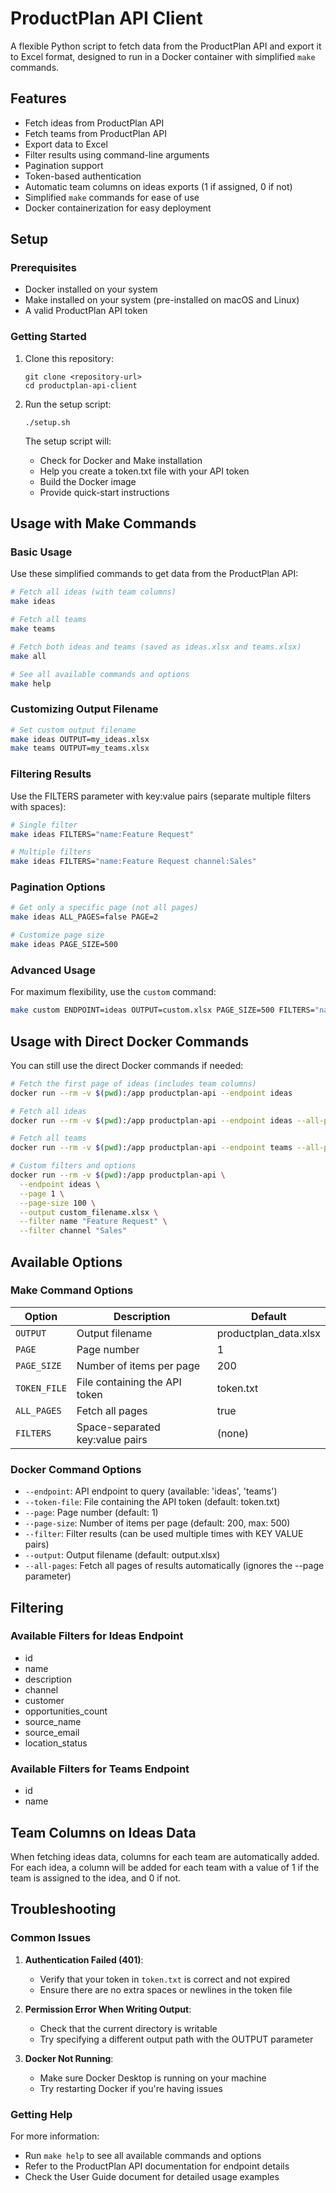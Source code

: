 # ProductPlan API Client

A flexible Python script to fetch data from the ProductPlan API and export it to Excel format, designed to run in a Docker container with simplified `make` commands.

## Features

- Fetch ideas from ProductPlan API
- Fetch teams from ProductPlan API
- Export data to Excel
- Filter results using command-line arguments
- Pagination support
- Token-based authentication
- Automatic team columns on ideas exports (1 if assigned, 0 if not)
- Simplified `make` commands for ease of use
- Docker containerization for easy deployment

## Setup

### Prerequisites

- Docker installed on your system
- Make installed on your system (pre-installed on macOS and Linux)
- A valid ProductPlan API token

### Getting Started

1. Clone this repository:
   ```
   git clone <repository-url>
   cd productplan-api-client
   ```

2. Run the setup script:
   ```
   ./setup.sh
   ```
   
   The setup script will:
   - Check for Docker and Make installation
   - Help you create a token.txt file with your API token
   - Build the Docker image
   - Provide quick-start instructions

## Usage with Make Commands

### Basic Usage

Use these simplified commands to get data from the ProductPlan API:

```bash
# Fetch all ideas (with team columns)
make ideas

# Fetch all teams
make teams

# Fetch both ideas and teams (saved as ideas.xlsx and teams.xlsx)
make all

# See all available commands and options
make help
```

### Customizing Output Filename

```bash
# Set custom output filename
make ideas OUTPUT=my_ideas.xlsx
make teams OUTPUT=my_teams.xlsx
```

### Filtering Results

Use the FILTERS parameter with key:value pairs (separate multiple filters with spaces):

```bash
# Single filter
make ideas FILTERS="name:Feature Request"

# Multiple filters
make ideas FILTERS="name:Feature Request channel:Sales"
```

### Pagination Options

```bash
# Get only a specific page (not all pages)
make ideas ALL_PAGES=false PAGE=2

# Customize page size
make ideas PAGE_SIZE=500
```

### Advanced Usage

For maximum flexibility, use the `custom` command:

```bash
make custom ENDPOINT=ideas OUTPUT=custom.xlsx PAGE_SIZE=500 FILTERS="name:New Feature"
```

## Usage with Direct Docker Commands

You can still use the direct Docker commands if needed:

```bash
# Fetch the first page of ideas (includes team columns)
docker run --rm -v $(pwd):/app productplan-api --endpoint ideas

# Fetch all ideas
docker run --rm -v $(pwd):/app productplan-api --endpoint ideas --all-pages

# Fetch all teams
docker run --rm -v $(pwd):/app productplan-api --endpoint teams --all-pages

# Custom filters and options
docker run --rm -v $(pwd):/app productplan-api \
  --endpoint ideas \
  --page 1 \
  --page-size 100 \
  --output custom_filename.xlsx \
  --filter name "Feature Request" \
  --filter channel "Sales"
```

## Available Options

### Make Command Options

| Option | Description | Default |
|--------|-------------|---------|
| `OUTPUT` | Output filename | productplan_data.xlsx |
| `PAGE` | Page number | 1 |
| `PAGE_SIZE` | Number of items per page | 200 |
| `TOKEN_FILE` | File containing the API token | token.txt |
| `ALL_PAGES` | Fetch all pages | true |
| `FILTERS` | Space-separated key:value pairs | (none) |

### Docker Command Options

- `--endpoint`: API endpoint to query (available: 'ideas', 'teams')
- `--token-file`: File containing the API token (default: token.txt)
- `--page`: Page number (default: 1)
- `--page-size`: Number of items per page (default: 200, max: 500)
- `--filter`: Filter results (can be used multiple times with KEY VALUE pairs)
- `--output`: Output filename (default: output.xlsx)
- `--all-pages`: Fetch all pages of results automatically (ignores the --page parameter)

## Filtering

### Available Filters for Ideas Endpoint

- id
- name
- description
- channel
- customer
- opportunities_count
- source_name
- source_email
- location_status

### Available Filters for Teams Endpoint

- id
- name

## Team Columns on Ideas Data

When fetching ideas data, columns for each team are automatically added. For each idea, a column will be added for each team with a value of 1 if the team is assigned to the idea, and 0 if not.

## Troubleshooting

### Common Issues

1. **Authentication Failed (401)**:
   - Verify that your token in `token.txt` is correct and not expired
   - Ensure there are no extra spaces or newlines in the token file

2. **Permission Error When Writing Output**:
   - Check that the current directory is writable
   - Try specifying a different output path with the OUTPUT parameter

3. **Docker Not Running**:
   - Make sure Docker Desktop is running on your machine
   - Try restarting Docker if you're having issues

### Getting Help

For more information:
- Run `make help` to see all available commands and options
- Refer to the ProductPlan API documentation for endpoint details
- Check the User Guide document for detailed usage examples